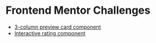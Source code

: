 # Frontend Mentor Challenges
<ul>
<li><a href="https://leyua.github.io/frontendmentor/3-column-preview-card-component-main/">3-column preview card component</a></li>
<li><a href="https://leyua.github.io/frontendmentor/interactive-rating-component-main/">Interactive rating component</a></li>
</ul>
